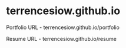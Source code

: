 # terrencesiow.github.io
Portfolio URL - terrencesiow.github.io/portfolio

Resume URL - terrencesiow.github.io/resume

